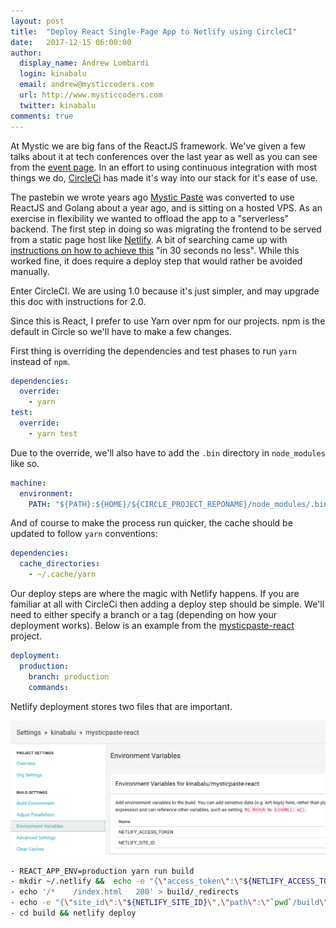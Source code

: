 ```yaml
---
layout: post
title:  "Deploy React Single-Page App to Netlify using CircleCI"
date:   2017-12-15 06:00:00
author:
  display_name: Andrew Lombardi
  login: kinabalu
  email: andrew@mysticcoders.com
  url: http://www.mysticcoders.com
  twitter: kinabalu
comments: true
---
```

At Mystic we are big fans of the ReactJS framework. We've given a few talks about it at 
tech conferences over the last year as well as you can see from the [event page](/events.html). In an effort to 
using continuous integration with most things we do, [CircleCi](https://circleci.com) has made it's way
into our stack for it's ease of use. 

The pastebin we wrote years ago [Mystic Paste](http://mysticpaste.com) was converted to use ReactJS and Golang 
about a year ago, and is sitting on a hosted VPS. As an exercise in flexibility we wanted to offload the 
app to a "serverless" backend. The first step in doing so was migrating the frontend to be served from 
a static page host like [Netlify](https://netlify.com). A bit of searching came up with [instructions on
how to achieve this](https://www.netlify.com/blog/2016/07/22/deploy-react-apps-in-less-than-30-seconds/) 
"in 30 seconds no less". While this worked fine, it does require a deploy step that would rather be avoided 
manually.

Enter CircleCI. We are using 1.0 because it's just simpler, and may upgrade this doc with instructions for 2.0.
<!--more-->

Since this is React, I prefer to use Yarn over npm for our projects. npm is the default in Circle so we'll have 
to make a few changes. 

First thing is overriding the dependencies and test phases to run `yarn` instead of `npm`.

``` yaml
dependencies:
  override:
    - yarn
test:
  override:
    - yarn test
```

Due to the override, we'll also have to add the `.bin` directory in `node_modules` like so.

``` yaml
machine:
  environment:
    PATH: "${PATH}:${HOME}/${CIRCLE_PROJECT_REPONAME}/node_modules/.bin"
```

And of course to make the process run quicker, the cache should be updated to follow `yarn` conventions:

``` yaml
dependencies:
  cache_directories:
    - ~/.cache/yarn
```

Our deploy steps are where the magic with Netlify happens. If you are familiar at all with CircleCi then adding 
a deploy step should be simple. We'll need to either specify a branch or a tag (depending on how your deployment works).
Below is an example from the [mysticpaste-react](https://github.com/kinabalu/mysticpaste-react) project.

``` yaml
deployment:
  production:
    branch: production
    commands:
```

Netlify deployment stores two files that are important.

![CircleCi Environment Variables](/images/article_assets/circleci-environment-vars.png)

``` bash
- REACT_APP_ENV=production yarn run build
- mkdir ~/.netlify &&  echo -e "{\"access_token\":\"${NETLIFY_ACCESS_TOKEN}\"}" > ~/.netlify/config
- echo '/*    /index.html   200' > build/_redirects
- echo -e "{\"site_id\":\"${NETLIFY_SITE_ID}\",\"path\":\"`pwd`/build\"}" > build/.netlify
- cd build && netlify deploy
```